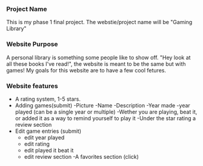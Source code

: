 ### Project Name

This is my phase 1 final project. The webstie/project name will be "Gaming Library"

### Website Purpose

A personal library is something some people like to show off. "Hey look at all these books I've read!", the website is meant to be the same but with games! My goals for this website are to have a few cool fetures. 

### Website features

- A rating system, 1-5 stars.
- Adding games(submit)
  -Picture
  -Name
  -Description
  -Year made
  -year played (can be a single year or multiple)
  -Wether you are playing, beat it, or added it as a way to remind yourself to play it
  -Under the star rating a review section
- Edit game entries (submit)
  - edit year played
  - edit rating
  - edit played it beat it 
  - edit review section 
-A favorites section (click)